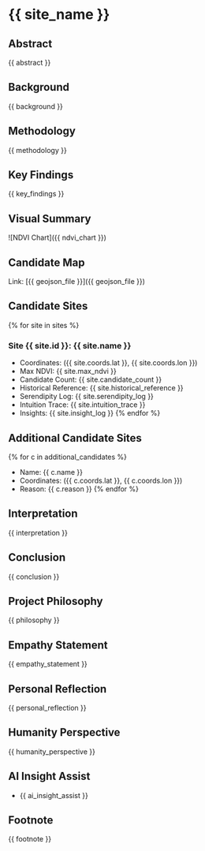 # {{ site_name }}

## Abstract
{{ abstract }}

## Background
{{ background }}

## Methodology
{{ methodology }}

## Key Findings
{{ key_findings }}

## Visual Summary
![NDVI Chart]({{ ndvi_chart }})

## Candidate Map
Link: [{{ geojson_file }}]({{ geojson_file }})

## Candidate Sites
{% for site in sites %}
### Site {{ site.id }}: {{ site.name }}
- Coordinates: ({{ site.coords.lat }}, {{ site.coords.lon }})
- Max NDVI: {{ site.max_ndvi }}
- Candidate Count: {{ site.candidate_count }}
- Historical Reference: {{ site.historical_reference }}
- Serendipity Log: {{ site.serendipity_log }}
- Intuition Trace: {{ site.intuition_trace }}
- Insights: {{ site.insight_log }}
{% endfor %}

## Additional Candidate Sites
{% for c in additional_candidates %}
- Name: {{ c.name }}
- Coordinates: ({{ c.coords.lat }}, {{ c.coords.lon }})
- Reason: {{ c.reason }}
{% endfor %}

## Interpretation
{{ interpretation }}

## Conclusion
{{ conclusion }}

## Project Philosophy
{{ philosophy }}

## Empathy Statement
{{ empathy_statement }}

## Personal Reflection
{{ personal_reflection }}

## Humanity Perspective
{{ humanity_perspective }}

## AI Insight Assist
- {{ ai_insight_assist }}

## Footnote
{{ footnote }}
